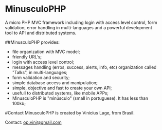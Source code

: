 # MinusculoPHP
A micro PHP MVC framework including login with access level control, form validation, error handling in multi-languages and a powerful development tool to API and distributed systems.

##MinusculoPHP provides:

* file organization with MVC model;
* friendly URL's;
* login with access level control;
* messages handling (erros, success, alerts, info, etc) organization called "Talks", in multi-languages;
* form validation and security;
* simple database access and manipulation;
* simple, objective and fast to create your own API;
* usefull to distributed systems, like mobile APPs;
* MinusculoPHP is "minúsculo" (small in portuguese). It has less than 100kb;

#Contact
MinusculoPHP is created by Vinicius Lage, from Brasil.

Contact: op.vini@gmail.com
